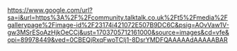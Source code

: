 
https://www.google.com/url?sa=i&url=https%3A%2F%2Fcommunity.talktalk.co.uk%2Ft5%2Fmedia%2Fgallerypage%2Fimage-id%2F23174i421072E507B9DC6C&psig=AOvVaw1V-gw3MSrESoAzHjkOeCCj&ust=1703705712161000&source=images&cd=vfe&opi=89978449&ved=0CBEQjRxqFwoTCIj1-8DsrYMDFQAAAAAdAAAAABAR
